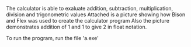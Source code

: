 The calculator is able to exaluate addition, subtraction, multiplication, division and trigonometric values
Attached is a picture showing how Bison and Flex was used to create the calculator program 
Also the picture demonstrates addition of 1 and 1 to give 2 in float notation.

To run the program, run the file 'a.exe'


